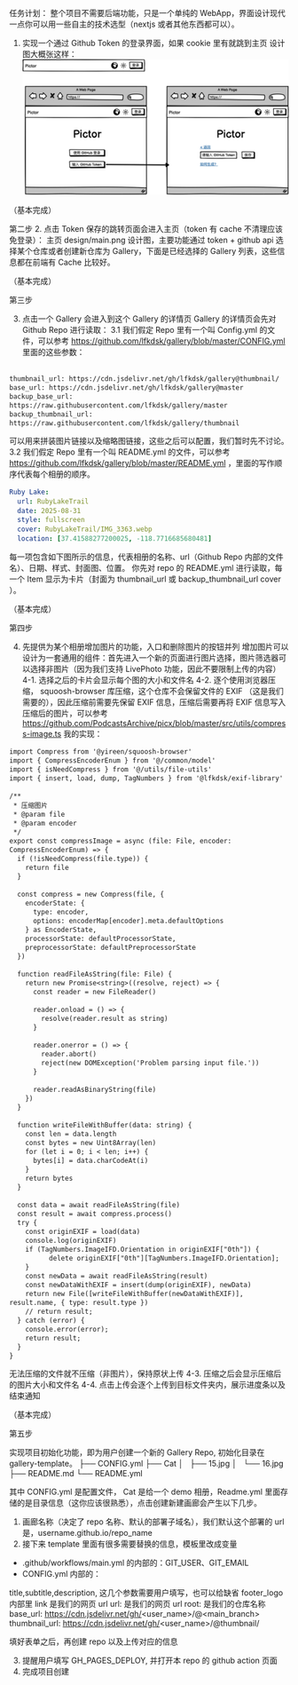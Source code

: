 任务计划：
整个项目不需要后端功能，只是一个单纯的 WebApp，界面设计现代一点你可以用一些自主的技术选型（nextjs 或者其他东西都可以）。
1. 实现一个通过 Github Token 的登录界面，如果 cookie 里有就跳到主页
设计图大概张这样：![alt text](design/login.png)

（基本完成）

第二步
2. 点击 Token 保存的跳转页面会进入主页（token 有 cache 不清理应该免登录）：
主页 design/main.png 设计图，主要功能通过 token + github api 选择某个仓库或者创建新仓库为 Gallery，下面是已经选择的 Gallery 列表，这些信息都在前端有 Cache 比较好。

（基本完成）

第三步

3. 点击一个 Gallery 会进入到这个 Gallery 的详情页
Gallery 的详情页会先对 Github Repo 进行读取：
3.1 我们假定 Repo 里有一个叫 Config.yml 的文件，可以参考 https://github.com/lfkdsk/gallery/blob/master/CONFIG.yml 里面的这些参数：
```

thumbnail_url: https://cdn.jsdelivr.net/gh/lfkdsk/gallery@thumbnail/
base_url: https://cdn.jsdelivr.net/gh/lfkdsk/gallery@master
backup_base_url: https://raw.githubusercontent.com/lfkdsk/gallery/master
backup_thumbnail_url: https://raw.githubusercontent.com/lfkdsk/gallery/thumbnail
```
可以用来拼装图片链接以及缩略图链接，这些之后可以配置，我们暂时先不讨论。
3.2 我们假定 Repo 里有一个叫 README.yml 的文件，可以参考 https://github.com/lfkdsk/gallery/blob/master/README.yml ，里面的写作顺序代表每个相册的顺序。
``` yaml
Ruby Lake:
  url: RubyLakeTrail
  date: 2025-08-31
  style: fullscreen
  cover: RubyLakeTrail/IMG_3363.webp
  location: [37.41588277200025, -118.7716685680481]
```
每一项包含如下图所示的信息，代表相册的名称、url（Github Repo 内部的文件名）、日期、样式、封面图、位置。
你先对 repo 的 README.yml 进行读取，每一个 Item 显示为卡片（封面为 thumbnail_url 或 backup_thumbnail_url cover ）。

（基本完成）

第四步

4. 先提供为某个相册增加图片的功能，入口和删除图片的按钮并列
增加图片可以设计为一套通用的组件：首先进入一个新的页面进行图片选择，图片筛选器可以选择非图片（因为我们支持 LivePhoto 功能，因此不要限制上传的内容）
4-1. 选择之后的卡片会显示每个图的大小和文件名
4-2. 逐个使用浏览器压缩， squoosh-browser 库压缩，这个仓库不会保留文件的 EXIF （这是我们需要的），因此压缩前需要先保留 EXIF 信息，压缩后需要再将 EXIF 信息写入压缩后的图片，可以参考 https://github.com/PodcastsArchive/picx/blob/master/src/utils/compress-image.ts 我的实现：
```
import Compress from '@yireen/squoosh-browser'
import { CompressEncoderEnum } from '@/common/model'
import { isNeedCompress } from '@/utils/file-utils'
import { insert, load, dump, TagNumbers } from '@lfkdsk/exif-library'

/**
 * 压缩图片
 * @param file
 * @param encoder
 */
export const compressImage = async (file: File, encoder: CompressEncoderEnum) => {
  if (!isNeedCompress(file.type)) {
    return file
  }

  const compress = new Compress(file, {
    encoderState: {
      type: encoder,
      options: encoderMap[encoder].meta.defaultOptions
    } as EncoderState,
    processorState: defaultProcessorState,
    preprocessorState: defaultPreprocessorState
  })

  function readFileAsString(file: File) {
    return new Promise<string>((resolve, reject) => {
      const reader = new FileReader()

      reader.onload = () => {
        resolve(reader.result as string)
      }

      reader.onerror = () => {
        reader.abort()
        reject(new DOMException('Problem parsing input file.'))
      }

      reader.readAsBinaryString(file)
    })
  }

  function writeFileWithBuffer(data: string) {
    const len = data.length
    const bytes = new Uint8Array(len)
    for (let i = 0; i < len; i++) {
      bytes[i] = data.charCodeAt(i)
    }
    return bytes
  }

  const data = await readFileAsString(file)
  const result = await compress.process()
  try {
    const originEXIF = load(data)
    console.log(originEXIF)
    if (TagNumbers.ImageIFD.Orientation in originEXIF["0th"]) {
          delete originEXIF["0th"][TagNumbers.ImageIFD.Orientation];
    }
    const newData = await readFileAsString(result)
    const newDataWithEXIF = insert(dump(originEXIF), newData)
    return new File([writeFileWithBuffer(newDataWithEXIF)], result.name, { type: result.type })  
    // return result;
  } catch (error) {
    console.error(error);
    return result;
  }
}
```
无法压缩的文件就不压缩（非图片），保持原状上传
4-3. 压缩之后会显示压缩后的图片大小和文件名
4-4. 点击上传会逐个上传到目标文件夹内，展示进度条以及结束通知

（基本完成）

第五步

实现项目初始化功能，即为用户创建一个新的 Gallery Repo, 初始化目录在 gallery-template。
├── CONFIG.yml
├── Cat
│   ├── 15.jpg
│   └── 16.jpg
├── README.md
└── README.yml

其中 CONFIG.yml 是配置文件， Cat 是给一个 demo 相册，Readme.yml 里面存储的是目录信息（这你应该很熟悉），点击创建新建画廊会产生以下几步。
1. 画廊名称（决定了 repo 名称、默认的部署子域名），我们默认这个部署的 url 是，username.github.io/repo_name
2. 接下来 template 里面有很多需要替换的信息，模板里改成变量

- .github/workflows/main.yml 的内部的：GIT_USER、GIT_EMAIL 
- CONFIG.yml 内部的：

title,subtitle,description, 这几个参数需要用户填写，也可以给缺省
footer_logo 内部里 link 是我们的网页 url
url: 是我们的网页 url
root: 是我们的仓库名称 
base_url: https://cdn.jsdelivr.net/gh/<user_name>/<repo>@<main_branch> 
thumbnail_url: https://cdn.jsdelivr.net/gh/<user_name>/<repo>@thumbnail/

填好表单之后，再创建 repo 以及上传对应的信息

3. 提醒用户填写 GH_PAGES_DEPLOY, 并打开本 repo 的 github action 页面
4. 完成项目创建

